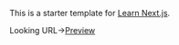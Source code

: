 This is a starter template for [Learn Next.js](https://nextjs.org/learn).

Looking URL→[Preview](https://next-tutorial-sable-mu.vercel.app/)
